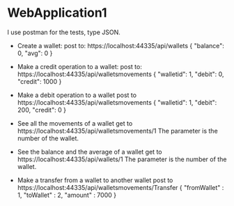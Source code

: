 # WebApplication1
I use postman for the tests, type JSON.


- Create a wallet:
	post to:
	https://localhost:44335/api/wallets
	{
    "balance": 0,
    "avg": 0
	}
- Make a credit operation to a wallet:
	post to:
	https://localhost:44335/api/walletsmovements
	{
    "walletid": 1,
    "debit": 0,
    "credit": 1000
	}

- Make a debit operation to a wallet
	post to
	https://localhost:44335/api/walletsmovements
	{
    "walletid": 1,
    "debit": 200,
    "credit": 0
	}

- See all the movements of a wallet
	get to
	https://localhost:44335/api/walletsmovements/1
	The parameter is the number of the wallet.
	
- See the balance and the average of a wallet
	get to
	https://localhost:44335/api/wallets/1
	The parameter is the number of the wallet.
	
- Make a transfer from a wallet to another wallet
	post to
	https://localhost:44335/api/walletsmovements/Transfer
	{
    "fromWallet" : 1,
    "toWallet" : 2,
    "amount" : 7000
	}
